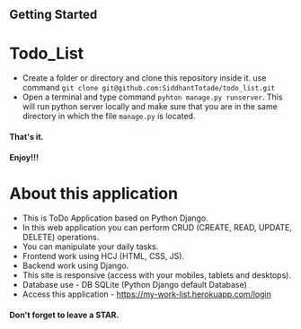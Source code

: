 ## Getting Started
# Todo_List
* Create a folder or directory and clone this repository inside it. use command `git clone git@github.com:SiddhantTotade/todo_list.git`
* Open a terminal and type command `pyhton manage.py runserver`. This will run python server locally and make sure that you are in the same directory in which the file `manage.py` is located.

#### That's it. 
#### Enjoy!!!

# About this application
+ This is ToDo Application based on Python Django.
+ In this web application you can perform CRUD (CREATE, READ, UPDATE, DELETE) operations.
+ You can manipulate your daily tasks.
+ Frontend work using HCJ (HTML, CSS, JS).
+ Backend work using Django.
+ This site is responsive (access with your mobiles, tablets and desktops).
+ Database use - DB SQLite (Python Django default Database)
+ Access this application - https://my-work-list.herokuapp.com/login

#### Don't forget to leave a STAR.
